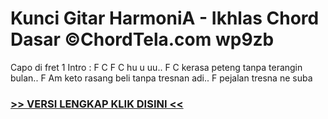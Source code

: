 
 # Kunci Gitar HarmoniA - Ikhlas Chord Dasar ©ChordTela.com wp9zb


Capo di fret 1 Intro : F C F C hu u uu.. F C kerasa peteng tanpa terangin bulan.. F Am keto rasang beli tanpa tresnan adi.. F pejalan tresna ne suba

###  <a href="https://shortlighzx.web.app?sq=Kunci Gitar HarmoniA - Ikhlas Chord Dasar ©ChordTela.com"> >> VERSI LENGKAP KLIK DISINI << </a>

